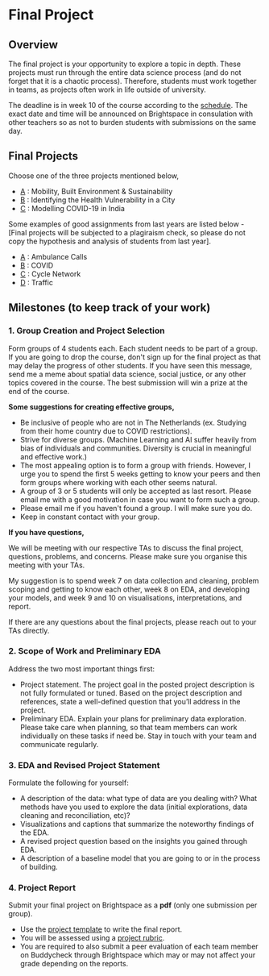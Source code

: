# Final Project

## Overview

The final project is your opportunity to explore a topic in depth. These projects must run through the entire data science process (and do not forget that it is a chaotic process). Therefore, students must work together in teams, as projects often work in life outside of university.

The deadline is in week 10 of the course according to the [schedule](../introduction/schedule.md). The exact date and time will be announced on Brightspace in consulation with other teachers so as not to burden students with submissions on the same day.

## Final Projects

Choose one of the three projects mentioned below,

- [A](../project/project-01.pdf) : Mobility, Built Environment & Sustainability
- [B](../project/project-02.pdf) : Identifying the Health Vulnerability in a City
- [C](../project/project-03.pdf) : Modelling COVID-19 in India

Some examples of good assignments from last years are listed below - [Final projects will be subjected to a plagiraism check, so please do not copy the hypothesis and analysis of students from last year].

- [A](../project/AmbulanceCalls_D.pdf) : Ambulance Calls
- [B](../project/COVID_D.pdf) : COVID
- [C](../project/CycleNetwork_D.pdf) : Cycle Network
- [D](../project/Traffic_D.pdf) : Traffic

## Milestones (to keep track of your work)

### 1. Group Creation and Project Selection
Form groups of 4 students each. Each student needs to be part of a group. If you are going to drop the course, don't sign up for the final project as that may delay the progress of other students. If you have seen this message, send me a meme about spatial data science, social justice, or any other topics covered in the course. The best submission will win a prize at the end of the course.

**Some suggestions for creating effective groups,**

- Be inclusive of people who are not in The Netherlands (ex. Studying from their home country due to COVID restrictions).
- Strive for diverse groups. (Machine Learning and AI suffer heavily from bias of individuals and communities. Diversity is crucial in meaningful and effective work.) 
- The most appealing option is to form a group with friends. However, I urge you to spend the first 5 weeks getting to know your peers and then form groups where working with each other seems natural.
- A group of 3 or 5 students will only be accepted as last resort. Please email me with a good motivation in case you want to form such a group.
- Please email me if you haven't found a group. I will make sure you do. 
- Keep in constant contact with your group.

**If you have questions,**

We will be meeting with our respective TAs to discuss the final project, questions, problems, and concerns. Please make sure you organise this meeting with your TAs. 

My suggestion is to spend week 7 on data collection and cleaning, problem scoping and getting to know each other, week 8 on EDA, and developing your models, and week 9 and 10 on visualisations, interpretations, and report. 

If there are any questions about the final projects, please reach out to your TAs directly. 

### 2. Scope of Work and Preliminary EDA
Address the two most important things first:
- Project statement. The project goal in the posted project description is not fully formulated or tuned. Based on the project description and references, state a well-defined question that you’ll address in the project.
- Preliminary EDA. Explain your plans for preliminary data exploration. Please take care when planning, so that team members can work individually on these tasks if need be. Stay in touch with your team and communicate regularly.

### 3. EDA and Revised Project Statement
Formulate the following for yourself:
- A description of the data: what type of data are you dealing with? What methods have
you used to explore the data (initial explorations, data cleaning and reconciliation, etc)?
- Visualizations and captions that summarize the noteworthy findings of the EDA.
- A revised project question based on the insights you gained through EDA.
- A description of a baseline model that you are going to or in the process of building.

### 4. Project Report
Submit your final project on Brightspace as a **pdf** (only one submission per group).
- Use the [project template](project-template.md) to write the final report.
- You will be assessed using a [project rubric](../resources/project-rubric.pdf).
- You are required to also submit a peer evaluation of each team member on Buddycheck through Brightspace which may or may not affect your grade depending on the reports.
